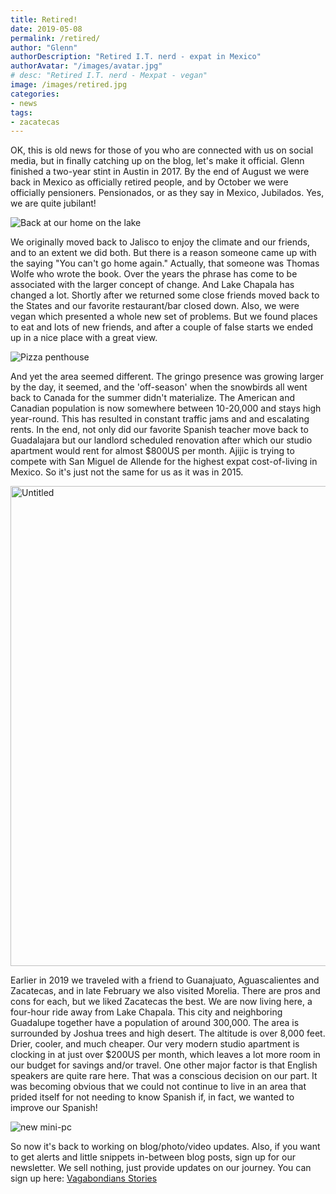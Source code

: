 ```yaml
---
title: Retired!
date: 2019-05-08
permalink: /retired/
author: "Glenn"
authorDescription: "Retired I.T. nerd - expat in Mexico"
authorAvatar: "/images/avatar.jpg"
# desc: "Retired I.T. nerd - Mexpat - vegan"
image: /images/retired.jpg
categories: 
- news
tags: 
- zacatecas
---
```

OK, this is old news for those of you who are connected with us on social media, but in finally catching up on the blog, let's make it official. Glenn finished a two-year stint in Austin in 2017. By the end of August we were back in Mexico as officially retired people, and by October we were officially pensioners. Pensionados, or as they say in Mexico, Jubilados. Yes, we are quite jubilant!

![Back at our home on the lake](/images/justchillin.JPG)

We originally moved back to Jalisco to enjoy the climate and our friends, and to an extent we did both. But there is a reason someone came up with the saying "You can't go home again." Actually, that someone was Thomas Wolfe who wrote the book. Over the years the phrase has come to be associated with the larger concept of change. And Lake Chapala has changed a lot. Shortly after we returned some close friends moved back to the States and our favorite restaurant/bar closed down. Also, we were vegan which presented a whole new set of problems. But we found places to eat and lots of new friends, and after a couple of false starts we ended up in a nice place with a great view.

![Pizza penthouse](/images/pizzapenthouse.JPG)

And yet the area seemed different. The gringo presence was growing larger by the day, it seemed, and the 'off-season' when the snowbirds all went back to Canada for the summer didn't materialize. The American and Canadian population is now somewhere between 10-20,000 and stays high year-round. This has resulted in constant traffic jams and and escalating rents. In the end, not only did our favorite Spanish teacher move back to Guadalajara but our landlord scheduled renovation after which our studio apartment would rent for almost $800US per month. Ajijic is trying to compete with San Miguel de Allende for the highest expat cost-of-living in Mexico. So it's just not the same for us as it was in 2015.

<a data-flickr-embed="true"  href="https://www.flickr.com/photos/vagabondians/46235598555/in/album-72157706742911425/" title="Untitled"><img src="https://live.staticflickr.com/7803/46235598555_682439e4c8_b.jpg" width="1024" height="768" alt="Untitled"></a><script async src="//embedr.flickr.com/assets/client-code.js" charset="utf-8"></script>

Earlier in 2019 we traveled with a friend to Guanajuato, Aguascalientes and Zacatecas, and in late February we also visited Morelia. There are pros and cons for each, but we liked Zacatecas the best. We are now living here, a four-hour ride away from Lake Chapala. This city and neighboring Guadalupe together have a population of around 300,000. The area is surrounded by Joshua trees and high desert. The altitude is over 8,000 feet. Drier, cooler, and much cheaper. Our very modern studio apartment is clocking in at just over $200US per month, which leaves a lot more room in our budget for savings and/or travel. One other major factor is that English speakers are quite rare here. That was a conscious decision on our part. It was becoming obvious that we could not continue to live in an area that prided itself for not needing to know Spanish if, in fact, we wanted to improve our Spanish!

![new mini-pc](/images/zbox.JPG)

So now it's back to working on blog/photo/video updates. Also, if you want to get alerts and little snippets in-between blog posts, sign up for our newsletter. We sell nothing, just provide updates on our journey. You can sign up here: [Vagabondians Stories](https://vagabondians.substack.com/)